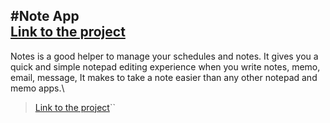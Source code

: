 #Note App\
[Link to the project](https://franknoteapp.netlify.app/)
---
Notes is a good helper to manage your schedules and notes. It gives you a quick and simple notepad editing experience when you write notes, memo, email, message, It makes to take a note easier than any other notepad and memo apps.\
>[Link to the project](https://franknoteapp.netlify.app/)``